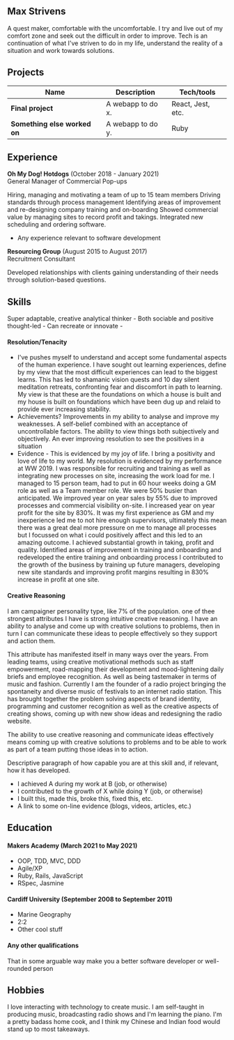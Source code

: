 ## Max Strivens

A quest maker, comfortable with the uncomfortable. I try and live out of my comfort zone and seek out the difficult in order to improve. Tech is an continuation of what I've striven to do in my life, understand the reality of a situation and work towards solutions.

## Projects

| Name                         | Description       | Tech/tools        |
| ---------------------------- | ----------------- | ----------------- |
| **Final project**            | A webapp to do x. | React, Jest, etc. |
| **Something else worked on** | A webapp to do y. | Ruby              |

## Experience

**Oh My Dog! Hotdogs** (October 2018 - January 2021)  
General Manager of Commercial Pop-ups

Hiring, managing and motivating a team of up to 15 team members
Driving standards through process management
Identifying areas of improvement and re-designing company training and on-boarding
Showed commercial value by managing sites to record profit and takings.
Integrated new scheduling and ordering software.

- Any experience relevant to software development

**Resourcing Group** (August 2015 to August 2017)  
Recruitment Consultant

Developed relationships with clients gaining understanding of their needs through solution-based questions.


## Skills

Super adaptable, creative analytical thinker -
Both sociable and positive thought-led -
Can recreate or innovate -

#### Resolution/Tenacity

- I've pushes myself to understand and accept some fundamental aspects of the human experience. I have sought out learning experiences, define by my view that the most difficult experiences can lead to the biggest learns. This has led to shamanic vision quests and 10 day silent meditation retreats, confronting fear and discomfort in path to learning. My view is that these are the foundations on which a house is built and my house is built on foundations which have been dug up and relaid to provide ever increasing stability.
- Achievements? Improvements in my ability to analyse and improve my weaknesses. A self-belief combined with an acceptance of uncontrollable factors. The ability to view things both subjectively and objectively. An ever improving resolution to see the positives in a situation
- Evidence - This is evidenced by my joy of life. I bring a positivity and love of life to my world.
  My resolution is evidenced by my performance at WW 2019. I was responsible for recruiting and training as well as integrating new processes on site, increasing the work load for me. I managed to  15 person team, had to put in 60 hour weeks doing a GM role as well as a Team member role. We were 50% busier than anticipated. We improved year on year sales by 55% due to improved processes and commercial visibility on-site. I increased year on year profit for the site by 830%. It was my first experience as GM and my inexperience led me to not hire enough supervisors, ultimately this mean there was a great deal more pressure on me to manage all processes but I focussed on what i could positively affect and this led to an amazing outcome.
  I achieved substantial growth in taking, profit and quality. Identified areas of improvement in training and onboarding and redeveloped the entire training and onboarding process
  I contributed to the growth of the business by training up future managers, developing new site standards and improving profit margins resulting in 830% increase in profit at one site.

#### Creative Reasoning

I am campaigner personality type, like 7% of the population. one of thee strongest attributes I have is strong intuitive creative reasoning. I have an ability to analyse and come up with creative solutions to problems, then in turn I can communicate these ideas to people effectively so they support and action them.

This attribute has manifested itself in many ways over the years. From leading teams, using creative motivational methods such as staff empowerment, road-mapping their development and mood-lightening daily briefs and employee recognition.
As well as being tastemaker in terms of music and fashion.
Currently I am the founder of a  radio project bringing the spontaneity and diverse music of festivals to an internet radio station. This has brought together the problem solving aspects of brand identity, programming and customer recognition as well as the creative aspects of creating shows, coming up with new show ideas and redesigning the radio website.

The ability to use creative reasoning and communicate ideas effectively means coming up with creative solutions to problems and to be able to work as part of a team putting those ideas in to action.

Descriptive paragraph of how capable you are at this skill and, if relevant, how it has developed.

- I achieved A during my work at B (job, or otherwise)
- I contributed to the growth of X while doing Y (job, or otherwise)
- I built this, made this, broke this, fixed this, etc.
- A link to some on-line evidence (blogs, videos, articles, etc.)

## Education

#### Makers Academy (March 2021 to May 2021)

- OOP, TDD, MVC, DDD
- Agile/XP
- Ruby, Rails, JavaScript
- RSpec, Jasmine

#### Cardiff University (September 2008 to September 2011)

- Marine Geography
- 2:2
- Other cool stuff

#### Any other qualifications

That in some arguable way make you a better software developer or well-rounded person

## Hobbies

I love interacting with technology to create music. I am self-taught in producing music, broadcasting radio shows and I'm learning the piano.
I'm a pretty badass home cook, and I think my Chinese and Indian food would stand up to most takeaways.
